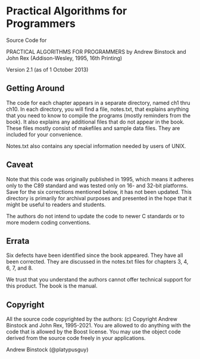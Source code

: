 # Practical Algorithms for Programmers

Source Code for

PRACTICAL ALGORITHMS FOR PROGRAMMERS
by Andrew Binstock and John Rex (Addison-Wesley, 1995, 16th Printing)

Version 2.1 (as of 1 October 2013)

## Getting Around 

The code for each chapter appears in a separate directory, 
named ch1 thru ch10. In each directory, you will find a file, 
notes.txt, that explains anything that you need to know to 
compile the programs (mostly reminders from the book). It 
also explains any additional files that do not appear in the 
book. These files mostly consist of makefiles and sample data 
files. They are included for your convenience.

Notes.txt also contains any special information needed by
users of UNIX.

## Caveat
Note that this code was originally published in 1995, which means it adheres only to the C89 standard and was tested only on 16- and 32-bit platforms. Save for the six corrections mentioned below, it has not been updated. This directory is primarily for archival purposes and presented in the hope that it might be useful to readers and students.

The authors do not intend to update the code to newer C standards or to more modern coding conventions. 

## Errata

Six defects have been identified since the book appeared. They have all been corrected. They are 
discussed in the notes.txt files for chapters 3, 4, 6, 7, and 8.

We trust that you understand the authors cannot offer
technical support for this product. The book is the manual.


## Copyright

All the source code copyrighted by
the authors: (c) Copyright Andrew Binstock and John Rex, 1995-2021. You are allowed to do anything with the code that is allowed by the Boost license.
You may use the object code derived from the source code freely in your applications.

Andrew Binstock (@platypusguy) 


